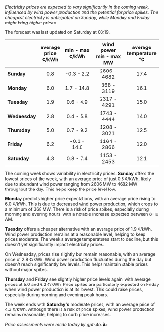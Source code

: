 *Electricity prices are expected to vary significantly in the coming week, influenced by wind power production and the potential for price spikes. The cheapest electricity is anticipated on Sunday, while Monday and Friday might bring higher prices.*

The forecast was last updated on Saturday at 03:19.

|           | average<br>price<br>¢/kWh | min - max<br>¢/kWh | wind power<br>min - max<br>MW | average<br>temperature<br>°C |
|:-------------|:----------------:|:----------------:|:-------------:|:-------------:|
| **Sunday**  | 0.8 | -0.3 - 2.2 | 2606 - 4682 | 17.4 |
| **Monday**  | 6.0 | 1.7 - 14.8 | 368 - 3119 | 16.1 |
| **Tuesday**    | 1.9 | 0.6 - 4.9 | 2317 - 4291 | 15.0 |
| **Wednesday**| 2.8 | 0.4 - 5.8 | 1743 - 4444 | 14.0 |
| **Thursday**    | 5.0 | 0.7 - 9.2 | 1208 - 3021 | 12.5 |
| **Friday**  | 6.2 | -0.1 - 14.0 | 1164 - 2866 | 12.0 |
| **Saturday**   | 4.3 | 0.8 - 7.4 | 1153 - 2453 | 12.1 |

The coming week shows variability in electricity prices. **Sunday** offers the lowest prices of the week, with an average price of just 0.8 ¢/kWh, likely due to abundant wind power ranging from 2606 MW to 4682 MW throughout the day. This helps keep the price level low.

**Monday** predicts higher price expectations, with an average price rising to 6.0 ¢/kWh. This is due to decreased wind power production, which drops to a minimum of 368 MW. There is a risk of price spikes, especially during morning and evening hours, with a notable increase expected between 8-10 AM.

**Tuesday** offers a cheaper alternative with an average price of 1.9 ¢/kWh. Wind power production remains at a reasonable level, helping to keep prices moderate. The week's average temperatures start to decline, but this doesn't yet significantly impact electricity prices.

On Wednesday, prices rise slightly but remain reasonable, with an average price of 2.8 ¢/kWh. Wind power production fluctuates during the day but doesn't reach significantly low levels. This helps maintain stable prices without major spikes.

**Thursday** and **Friday** see slightly higher price levels again, with average prices at 5.0 and 6.2 ¢/kWh. Price spikes are particularly expected on Friday when wind power production is at its lowest. This could raise prices, especially during morning and evening peak hours.

The week ends with **Saturday's** moderate prices, with an average price of 4.3 ¢/kWh. Although there is a risk of price spikes, wind power production remains reasonable, helping to curb price increases.

*Price assessments were made today by gpt-4o.* 🌬️
